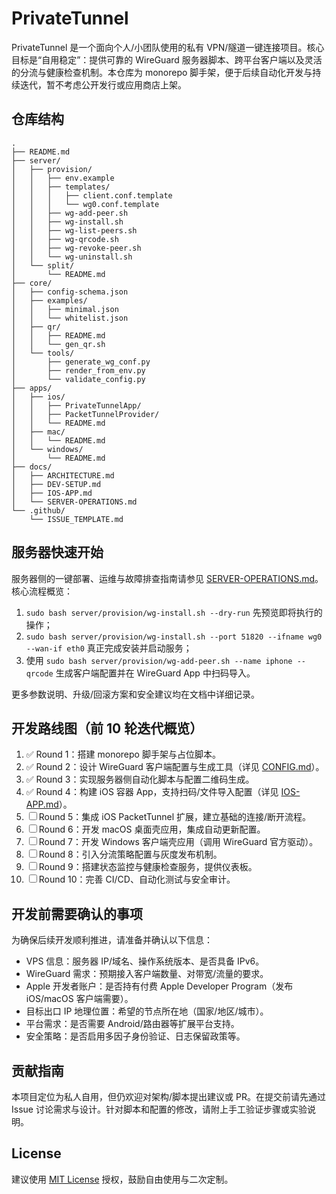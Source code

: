 # PrivateTunnel

PrivateTunnel 是一个面向个人/小团队使用的私有 VPN/隧道一键连接项目。核心目标是“自用稳定”：提供可靠的 WireGuard 服务器脚本、跨平台客户端以及灵活的分流与健康检查机制。本仓库为 monorepo 脚手架，便于后续自动化开发与持续迭代，暂不考虑公开发行或应用商店上架。

## 仓库结构

```
.
├── README.md
├── server/
│   ├── provision/
│   │   ├── env.example
│   │   ├── templates/
│   │   │   ├── client.conf.template
│   │   │   └── wg0.conf.template
│   │   ├── wg-add-peer.sh
│   │   ├── wg-install.sh
│   │   ├── wg-list-peers.sh
│   │   ├── wg-qrcode.sh
│   │   ├── wg-revoke-peer.sh
│   │   └── wg-uninstall.sh
│   └── split/
│       └── README.md
├── core/
│   ├── config-schema.json
│   ├── examples/
│   │   ├── minimal.json
│   │   └── whitelist.json
│   ├── qr/
│   │   ├── README.md
│   │   └── gen_qr.sh
│   └── tools/
│       ├── generate_wg_conf.py
│       ├── render_from_env.py
│       └── validate_config.py
├── apps/
│   ├── ios/
│   │   ├── PrivateTunnelApp/
│   │   ├── PacketTunnelProvider/
│   │   └── README.md
│   ├── mac/
│   │   └── README.md
│   └── windows/
│       └── README.md
├── docs/
│   ├── ARCHITECTURE.md
│   ├── DEV-SETUP.md
│   ├── IOS-APP.md
│   └── SERVER-OPERATIONS.md
└── .github/
    └── ISSUE_TEMPLATE.md
```

## 服务器快速开始

服务器侧的一键部署、运维与故障排查指南请参见 [SERVER-OPERATIONS.md](docs/SERVER-OPERATIONS.md)。核心流程概览：

1. `sudo bash server/provision/wg-install.sh --dry-run` 先预览即将执行的操作；
2. `sudo bash server/provision/wg-install.sh --port 51820 --ifname wg0 --wan-if eth0` 真正完成安装并启动服务；
3. 使用 `sudo bash server/provision/wg-add-peer.sh --name iphone --qrcode` 生成客户端配置并在 WireGuard App 中扫码导入。

更多参数说明、升级/回滚方案和安全建议均在文档中详细记录。

## 开发路线图（前 10 轮迭代概览）

1. ✅ Round 1：搭建 monorepo 脚手架与占位脚本。
2. ✅ Round 2：设计 WireGuard 客户端配置与生成工具（详见 [CONFIG.md](docs/CONFIG.md)）。
3. ✅ Round 3：实现服务器侧自动化脚本与配置二维码生成。
4. ✅ Round 4：构建 iOS 容器 App，支持扫码/文件导入配置（详见 [IOS-APP.md](docs/IOS-APP.md)）。
5. ☐ Round 5：集成 iOS PacketTunnel 扩展，建立基础的连接/断开流程。
6. ☐ Round 6：开发 macOS 桌面壳应用，集成自动更新配置。
7. ☐ Round 7：开发 Windows 客户端壳应用（调用 WireGuard 官方驱动）。
8. ☐ Round 8：引入分流策略配置与灰度发布机制。
9. ☐ Round 9：搭建状态监控与健康检查服务，提供仪表板。
10. ☐ Round 10：完善 CI/CD、自动化测试与安全审计。

## 开发前需要确认的事项

为确保后续开发顺利推进，请准备并确认以下信息：

- VPS 信息：服务器 IP/域名、操作系统版本、是否具备 IPv6。
- WireGuard 需求：预期接入客户端数量、对带宽/流量的要求。
- Apple 开发者账户：是否持有付费 Apple Developer Program（发布 iOS/macOS 客户端需要）。
- 目标出口 IP 地理位置：希望的节点所在地（国家/地区/城市）。
- 平台需求：是否需要 Android/路由器等扩展平台支持。
- 安全策略：是否启用多因子身份验证、日志保留政策等。

## 贡献指南

本项目定位为私人自用，但仍欢迎对架构/脚本提出建议或 PR。在提交前请先通过 Issue 讨论需求与设计。针对脚本和配置的修改，请附上手工验证步骤或实验说明。

## License

建议使用 [MIT License](https://opensource.org/licenses/MIT) 授权，鼓励自由使用与二次定制。
